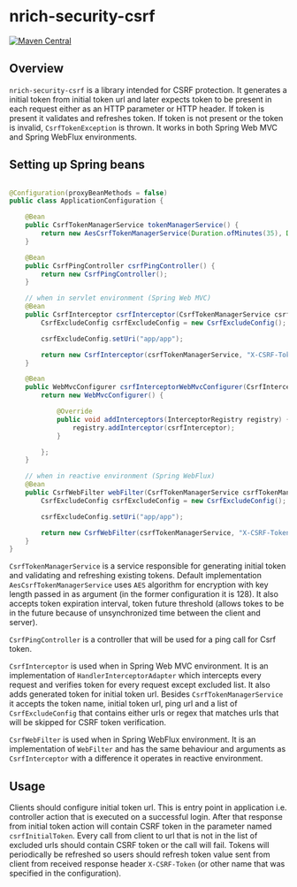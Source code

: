 # nrich-security-csrf

[![Maven Central](https://maven-badges.herokuapp.com/maven-central/net.croz.nrich/nrich-security-csrf/badge.svg?color=blue)](https://maven-badges.herokuapp.com/maven-central/net.croz.nrich/nrich-security-csrf)

## Overview

`nrich-security-csrf` is a library intended for CSRF protection. It generates a initial token from initial token url and later expects token to be present in each request either as an HTTP
parameter or HTTP header. If token is present it validates and refreshes token. If token is not present or the token is invalid, `CsrfTokenException` is thrown.
It works in both Spring Web MVC and Spring WebFlux environments.

## Setting up Spring beans

```java

@Configuration(proxyBeanMethods = false)
public class ApplicationConfiguration {

    @Bean
    public CsrfTokenManagerService tokenManagerService() {
        return new AesCsrfTokenManagerService(Duration.ofMinutes(35), Duration.ofMinutes(1), 128);
    }

    @Bean
    public CsrfPingController csrfPingController() {
        return new CsrfPingController();
    }

    // when in servlet environment (Spring Web MVC)
    @Bean
    public CsrfInterceptor csrfInterceptor(CsrfTokenManagerService csrfTokenManagerService) {
        CsrfExcludeConfig csrfExcludeConfig = new CsrfExcludeConfig();

        csrfExcludeConfig.setUri("app/app");

        return new CsrfInterceptor(csrfTokenManagerService, "X-CSRF-Token", "app/app", "/nrich/csrf/ping", Collections.singletonList(csrfExcludeConfig));
    }

    @Bean
    public WebMvcConfigurer csrfInterceptorWebMvcConfigurer(CsrfInterceptor csrfInterceptor) {
        return new WebMvcConfigurer() {

            @Override
            public void addInterceptors(InterceptorRegistry registry) {
                registry.addInterceptor(csrfInterceptor);
            }

        };
    }

    // when in reactive environment (Spring WebFlux)
    @Bean
    public CsrfWebFilter webFilter(CsrfTokenManagerService csrfTokenManagerService) {
        CsrfExcludeConfig csrfExcludeConfig = new CsrfExcludeConfig();

        csrfExcludeConfig.setUri("app/app");

        return new CsrfWebFilter(csrfTokenManagerService, "X-CSRF-Token", "app/app", "/nrich/csrf/ping", Collections.singletonList(csrfExcludeConfig));
    }
}

```

`CsrfTokenManagerService` is a service responsible for generating initial token and validating and refreshing existing tokens. Default implementation `AesCsrfTokenManagerService`
uses `AES` algorithm for encryption with key length passed in as argument (in the former configuration it is 128). It also accepts token expiration interval, token future threshold (allows tokes to be
in the future because of unsynchronized time between the client and server).

`CsrfPingController` is a controller that will be used for a ping call for Csrf token.

`CsrfInterceptor` is used when in Spring Web MVC environment. It is an implementation of `HandlerInterceptorAdapter` which intercepts every request and verifies token for every request
except excluded list. It also adds generated token for initial token url. Besides `CsrfTokenManagerService` it accepts the token name, initial token url, ping url and a list of `CsrfExcludeConfig`
that contains either urls or regex that matches urls that will be skipped for CSRF token verification.

`CsrfWebFilter` is used when in Spring WebFlux environment. It is an implementation of `WebFilter` and has the same behaviour and arguments as `CsrfInterceptor` with a difference it operates in
reactive environment.

## Usage

Clients should configure initial token url. This is entry point in application i.e. controller action that is executed on a successful login. After that response from initial token action will contain
CSRF token in the parameter named `csrfInitialToken`. Every call from client to url that is not in the list of excluded urls should contain CSRF token or the call will fail. Tokens will periodically
be refreshed so users should refresh token value sent from client from received response header `X-CSRF-Token` (or other name that was specified in the configuration).
